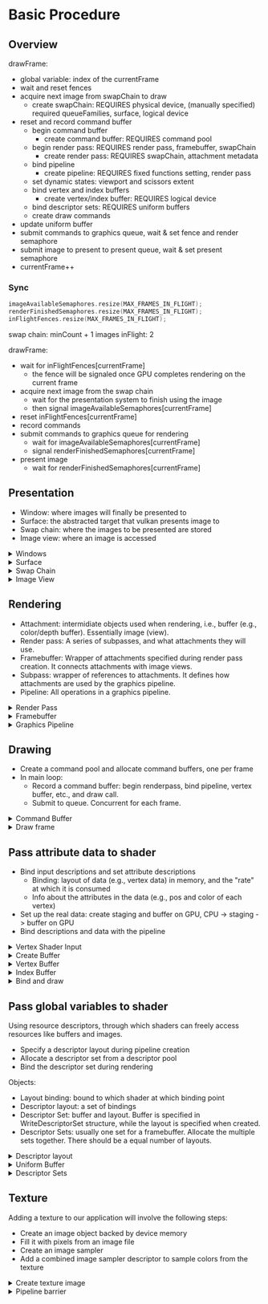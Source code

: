 # Basic Procedure

## Overview

drawFrame:

- global variable: index of the currentFrame
- wait and reset fences
- acquire next image from swapChain to draw
  - create swapChain: REQUIRES physical device, (manually specified) required queueFamilies, surface, logical device
- reset and record command buffer
  - begin command buffer
    - create command buffer: REQUIRES command pool
  - begin render pass: REQUIRES render pass, framebuffer, swapChain
    - create render pass: REQUIRES swapChain, attachment metadata
  - bind pipeline
    - create pipeline: REQUIRES fixed functions setting, render pass
  - set dynamic states: viewport and scissors extent
  - bind vertex and index buffers
    - create vertex/index buffer: REQUIRES logical device
  - bind descriptor sets: REQUIRES uniform buffers
  - create draw commands
- update uniform buffer
- submit commands to graphics queue, wait & set fence and render semaphore
- submit image to present to present queue, wait & set present semaphore
- currentFrame++

### Sync

```Cpp
imageAvailableSemaphores.resize(MAX_FRAMES_IN_FLIGHT);
renderFinishedSemaphores.resize(MAX_FRAMES_IN_FLIGHT);
inFlightFences.resize(MAX_FRAMES_IN_FLIGHT);
```

swap chain: minCount + 1 images
inFlight: 2

drawFrame:

- wait for inFlightFences[currentFrame]
  - the fence will be signaled once GPU completes rendering on the current frame
- acquire next image from the swap chain
  - wait for the presentation system to finish using the image
  - then signal imageAvailableSemaphores[currentFrame]
- reset inFlightFences[currentFrame]
- record commands
- submit commands to graphics queue for rendering
  - wait for imageAvailableSemaphores[currentFrame]
  - signal renderFinishedSemaphores[currentFrame]
- present image
  - wait for renderFinishedSemaphores[currentFrame]

## Presentation

- Window: where images will finally be presented to
- Surface: the abstracted target that vulkan presents image to
- Swap chain: where the images to be presented are stored
- Image view: where an image is accessed

<details>
  <summary>Windows</summary>

### Window

```Cpp
void Application::initWindow() {
    glfwInit();
    glfwWindowHint(GLFW_CLIENT_API, GLFW_NO_API);

    window = glfwCreateWindow(WIDTH, HEIGHT, "Vulkan", nullptr, nullptr);
    // Get the pointer to the window ovject, so that later we can 
    // connect it with the surface
    glfwSetWindowUserPointer(window, this);
    glfwSetFramebufferSizeCallback(window, framebufferResizeCallback);
    if (!window) {
        std::cout << "Creating glfw window error!\n";
    }
}
```
</details>

<details>
  <summary>Surface</summary>

### Surface

Requires: [window](#window)

```Cpp
void Application::createSurface() {
    if (glfwCreateWindowSurface(instance, window, nullptr, &surface) != VK_SUCCESS) {
        throw std::runtime_error("failed to create window surface!");
    }
}
```
</details>

<details>
  <summary>Swap Chain</summary>

### Swap Chain

#### Check Swap Chain Support

1. The physical device must support swap chain, which is a device extension.
2. The surface must be compatible with the swap chain. We need to check:

```Cpp
struct SwapChainSupportDetails {
    VkSurfaceCapabilitiesKHR capabilities;
    std::vector<VkSurfaceFormatKHR> formats;
    std::vector<VkPresentModeKHR> presentModes;
};

Application::SwapChainSupportDetails Application::querySwapChainSupport(VkPhysicalDevice device) {
    SwapChainSupportDetails details;
    vkGetPhysicalDeviceSurfaceCapabilitiesKHR(device, surface, &details.capabilities);

    uint32_t formatCount;
    vkGetPhysicalDeviceSurfaceFormatsKHR(device, surface, &formatCount, nullptr);
    if (formatCount != 0) {
        details.formats.resize(formatCount);
        vkGetPhysicalDeviceSurfaceFormatsKHR(device, surface, &formatCount, details.formats.data());
    }

    uint32_t presentModeCount;
    vkGetPhysicalDeviceSurfacePresentModesKHR(device, surface, &presentModeCount, nullptr);

    if (presentModeCount != 0) {
        details.presentModes.resize(presentModeCount);
        vkGetPhysicalDeviceSurfacePresentModesKHR(device, surface, &presentModeCount, details.presentModes.data());
    }

    return details;
}

bool swapChainAdequate = !swapChainSupport.formats.empty() && !swapChainSupport.presentModes.empty();

```

#### Create Swap Chain

```Cpp
void Application::createSwapChain() {
    SwapChainSupportDetails swapChainSupport = querySwapChainSupport(physicalDevice);

    VkSurfaceFormatKHR surfaceFormat = chooseSwapSurfaceFormat(swapChainSupport.formats);
    // prefer VK_PRESENT_MODE_MAILBOX_KHR; fallback to VK_PRESENT_MODE_FIFO_KHR.
    VkPresentModeKHR presentMode = chooseSwapPresentMode(swapChainSupport.presentModes);
    VkExtent2D extent = chooseSwapExtent(swapChainSupport.capabilities);
    // Select proper number of images in the swap chain.
    // One extra to avoid having to wait for the graphics hardware to 
    // finish processing an image before it can start rendering the next one.
    // Example: triple buffering rather than double
    uint32_t imageCount = swapChainSupport.capabilities.minImageCount + 1;
    // 0 means no maximum.
    if (swapChainSupport.capabilities.maxImageCount > 0 && imageCount > swapChainSupport.capabilities.maxImageCount) {
        imageCount = swapChainSupport.capabilities.maxImageCount;
    }

    VkSwapchainCreateInfoKHR createInfo{};
    createInfo.sType = VK_STRUCTURE_TYPE_SWAPCHAIN_CREATE_INFO_KHR;
    createInfo.surface = surface;
    createInfo.minImageCount = imageCount;
    createInfo.imageFormat = surfaceFormat.format;
    createInfo.imageColorSpace = surfaceFormat.colorSpace;
    createInfo.imageExtent = extent;
    createInfo.imageArrayLayers = 1;
    // VK_IMAGE_USAGE_COLOR_ATTACHMENT_BIT: used as color attachment
    // VK_IMAGE_USAGE_TRANSFER_DST_BIT: rendered image will be transferred to swap chain
    createInfo.imageUsage = VK_IMAGE_USAGE_COLOR_ATTACHMENT_BIT;

    QueueFamilyIndices indices = findQueueFamilies(physicalDevice);
    uint32_t queueFamilyIndices[] = { indices.graphicsFamily.value(), indices.presentFamily.value() };
    // Whether swap chain images are shared between different families matters.
    if (indices.graphicsFamily != indices.presentFamily) {
        createInfo.imageSharingMode = VK_SHARING_MODE_CONCURRENT;
        // specify which queue families will share the ownership
        createInfo.queueFamilyIndexCount = 2;
        createInfo.pQueueFamilyIndices = queueFamilyIndices;
    } else {
        createInfo.imageSharingMode = VK_SHARING_MODE_EXCLUSIVE;
        createInfo.queueFamilyIndexCount = 0; // Optional
        createInfo.pQueueFamilyIndices = nullptr; // Optional
    }
    // Transform: e.g., rotation or flip. current means don't want any.
    createInfo.preTransform = swapChainSupport.capabilities.currentTransform;
    // Ignore alpha channel, which is used for, e.g., blending of windows.
    createInfo.compositeAlpha = VK_COMPOSITE_ALPHA_OPAQUE_BIT_KHR;
    createInfo.presentMode = presentMode;
    // Don't care about pixels that are obscured, e.g., by another window over it.
    createInfo.clipped = VK_TRUE;
    // Will be useful if we want to recreate a new swap chain and discard the old one
    createInfo.oldSwapchain = VK_NULL_HANDLE;

    if (vkCreateSwapchainKHR(device, &createInfo, nullptr, &swapChain) != VK_SUCCESS) {
        throw std::runtime_error("failed to create swap chain!");
    }

    vkGetSwapchainImagesKHR(device, swapChain, &imageCount, nullptr);
    // We only specified the min count, so more may have been created
    swapChainImages.resize(imageCount);
    vkGetSwapchainImagesKHR(device, swapChain, &imageCount, swapChainImages.data());
    // Retrieve properties for future settings, e.g., for image views and attachments
    swapChainImageFormat = surfaceFormat.format;
    swapChainExtent = extent;
}
```
</details>

<details>
  <summary>Image View</summary>

### Image View

Every VkImage should be accessed through an VkImageView:

```Cpp
// Color attachment is the view of the swapchain image
attachments[0] = swapChain.buffers[i].view; 
// Depth/Stencil attachment is the same for all frame buffers,
// for we only need them temporarily, and just rewrite it  
// when rendering a new frame
attachments[1] = depthStencil.view;         
```

We may need multiple image views referencing one image in a stereographic 3D application, where an image has multiple layers. Here we only use one image view per image.

```Cpp
void Application::createImageViews() {
    swapChainImageViews.resize(swapChainImages.size());
    for (size_t i = 0; i < swapChainImages.size(); i++) {
        VkImageViewCreateInfo createInfo{};
        createInfo.sType = VK_STRUCTURE_TYPE_IMAGE_VIEW_CREATE_INFO;
        createInfo.image = swapChainImages[i];
        // 1/2/3D textures, or cube maps
        createInfo.viewType = VK_IMAGE_VIEW_TYPE_2D;
        createInfo.format = swapChainImageFormat;
        createInfo.components.r = VK_COMPONENT_SWIZZLE_IDENTITY;
        createInfo.components.g = VK_COMPONENT_SWIZZLE_IDENTITY;
        createInfo.components.b = VK_COMPONENT_SWIZZLE_IDENTITY;
        createInfo.components.a = VK_COMPONENT_SWIZZLE_IDENTITY;
        createInfo.subresourceRange.aspectMask = VK_IMAGE_ASPECT_COLOR_BIT;
        // Not using mipmap
        createInfo.subresourceRange.baseMipLevel = 0;
        createInfo.subresourceRange.levelCount = 1;
        // Not using multiple layers
        createInfo.subresourceRange.baseArrayLayer = 0;
        createInfo.subresourceRange.layerCount = 1;
        if (vkCreateImageView(device, &createInfo, nullptr, &swapChainImageViews[i]) != VK_SUCCESS) {
            throw std::runtime_error("failed to create image views!");
        }
    }
}
```
</details>

## Rendering

- Attachment: intermidiate objects used when rendering, i.e., buffer (e.g., color/depth buffer). Essentially image (view).
- Render pass: A series of subpasses, and what attachments they will use.
- Framebuffer: Wrapper of attachments specified during render pass creation. It connects attachments with image views.
- Subpass: wrapper of references to attachments. It defines how attachments are used by the graphics pipeline.
- Pipeline: All operations in a graphics pipeline.

<details>
  <summary>Render Pass</summary>

### Render Pass

```Cpp
void Application::createRenderPass() {
    // Information about using attachment(s)
    VkAttachmentDescription colorAttachment{};
    colorAttachment.format = swapChainImageFormat;
    // Related to multisampling
    // If not doing multisampling, set to count 1 bit
    colorAttachment.samples = VK_SAMPLE_COUNT_1_BIT;
    // Set the values in the attachment to const at the start of rendering
    colorAttachment.loadOp = VK_ATTACHMENT_LOAD_OP_CLEAR;
    // Store the contents upon completing the current render pass
    colorAttachment.storeOp = VK_ATTACHMENT_STORE_OP_STORE;
    // Not using the stencil buffer
    colorAttachment.stencilLoadOp = VK_ATTACHMENT_LOAD_OP_DONT_CARE;
    colorAttachment.stencilStoreOp = VK_ATTACHMENT_STORE_OP_DONT_CARE;
    // Don't care the previous layout, we will clear it anyway
    colorAttachment.initialLayout = VK_IMAGE_LAYOUT_UNDEFINED;
    // Layout of pixels that the attachment will transition to
    // We want it to be ready for presentation
    colorAttachment.finalLayout = VK_IMAGE_LAYOUT_PRESENT_SRC_KHR;

    VkAttachmentReference colorAttachmentRef{};
    colorAttachmentRef.attachment = 0;
    // used as a color buffer
    colorAttachmentRef.layout = VK_IMAGE_LAYOUT_COLOR_ATTACHMENT_OPTIMAL;

    VkSubpassDescription subpass{};
    // this is a graphics subpass (not, e.g., a compute subpass)
    subpass.pipelineBindPoint = VK_PIPELINE_BIND_POINT_GRAPHICS;
    subpass.colorAttachmentCount = 1;
    // IMPORTANT!!!
    // fragment shader output refers to this array
    // e.g., layout(location = 0) out vec4 outColor 
    // refers to index 0 of color attachments.
    subpass.pColorAttachments = &colorAttachmentRef;

    VkSubpassDependency dependency{};
    dependency.srcSubpass = VK_SUBPASS_EXTERNAL;
    dependency.dstSubpass = 0;
    dependency.srcStageMask = VK_PIPELINE_STAGE_COLOR_ATTACHMENT_OUTPUT_BIT;
    dependency.srcAccessMask = 0;
    dependency.dstStageMask = VK_PIPELINE_STAGE_COLOR_ATTACHMENT_OUTPUT_BIT;
    dependency.dstAccessMask = VK_ACCESS_COLOR_ATTACHMENT_WRITE_BIT;

    VkRenderPassCreateInfo renderPassInfo{};
    renderPassInfo.sType = VK_STRUCTURE_TYPE_RENDER_PASS_CREATE_INFO;
    renderPassInfo.attachmentCount = 1;
    renderPassInfo.pAttachments = &colorAttachment;
    renderPassInfo.subpassCount = 1;
    renderPassInfo.pSubpasses = &subpass;

    renderPassInfo.dependencyCount = 1;
    renderPassInfo.pDependencies = &dependency;

    if (vkCreateRenderPass(device, &renderPassInfo, nullptr, &renderPass) != VK_SUCCESS) {
        throw std::runtime_error("failed to create render pass!");
    }
}
```
</details>

<details>
  <summary>Framebuffer</summary>

### Framebuffer

Creation:

```Cpp
void Application::createFramebuffers() {
    swapChainFramebuffers.resize(swapChainImageViews.size());
    for (size_t i = 0; i < swapChainImageViews.size(); i++) {
        // referencing image views that represent the attachments
        VkImageView attachments[] = {
            swapChainImageViews[i]
        };

        VkFramebufferCreateInfo framebufferInfo{};
        framebufferInfo.sType = VK_STRUCTURE_TYPE_FRAMEBUFFER_CREATE_INFO;
        framebufferInfo.renderPass = renderPass;
        framebufferInfo.attachmentCount = 1;
        framebufferInfo.pAttachments = attachments;
        framebufferInfo.width = swapChainExtent.width;
        framebufferInfo.height = swapChainExtent.height;
        framebufferInfo.layers = 1;

        if (vkCreateFramebuffer(device, &framebufferInfo, nullptr, &swapChainFramebuffers[i]) != VK_SUCCESS) {
            throw std::runtime_error("failed to create framebuffer!");
        }
    }
}
```

Usage:

See [Command Buffer Creation](#command-buffer)

</details>

<details>
    <Summary>Graphics Pipeline</Summary>

### Graphics Pipeline

```Cpp
void Application::createGraphicsPipeline() {

    // Shaders
    auto vertShaderCode = readFile("shaders/vert.spv");
    auto fragShaderCode = readFile("shaders/frag.spv");
    VkShaderModule vertShaderModule = createShaderModule(vertShaderCode);
    VkShaderModule fragShaderModule = createShaderModule(fragShaderCode);
    // Assign shader modules to stages within the pipeline
    VkPipelineShaderStageCreateInfo vertShaderStageInfo{};
    vertShaderStageInfo.sType = VK_STRUCTURE_TYPE_PIPELINE_SHADER_STAGE_CREATE_INFO;
    vertShaderStageInfo.stage = VK_SHADER_STAGE_VERTEX_BIT;
    vertShaderStageInfo.module = vertShaderModule;
    vertShaderStageInfo.pName = "main";
    VkPipelineShaderStageCreateInfo fragShaderStageInfo{};
    fragShaderStageInfo.sType = VK_STRUCTURE_TYPE_PIPELINE_SHADER_STAGE_CREATE_INFO;
    fragShaderStageInfo.stage = VK_SHADER_STAGE_FRAGMENT_BIT;
    fragShaderStageInfo.module = fragShaderModule;
    fragShaderStageInfo.pName = "main";
    VkPipelineShaderStageCreateInfo shaderStages[] = { vertShaderStageInfo, fragShaderStageInfo };

    // Format of vertex data
    // Currently no data, because we hard code the data in the shader
    VkPipelineVertexInputStateCreateInfo vertexInputInfo{};
    vertexInputInfo.sType = VK_STRUCTURE_TYPE_PIPELINE_VERTEX_INPUT_STATE_CREATE_INFO;
    vertexInputInfo.vertexBindingDescriptionCount = 0;
    vertexInputInfo.vertexAttributeDescriptionCount = 0;

    // Input Assembly
    VkPipelineInputAssemblyStateCreateInfo inputAssembly{};
    inputAssembly.sType = VK_STRUCTURE_TYPE_PIPELINE_INPUT_ASSEMBLY_STATE_CREATE_INFO;
    // The geometries to draw are triangles
    inputAssembly.topology = VK_PRIMITIVE_TOPOLOGY_TRIANGLE_LIST;
    // Disable primitive restart
    inputAssembly.primitiveRestartEnable = VK_FALSE;

    // We use dynamic state for viewport, so no actual pViewports here
    VkPipelineViewportStateCreateInfo viewportState{};
    viewportState.sType = VK_STRUCTURE_TYPE_PIPELINE_VIEWPORT_STATE_CREATE_INFO;
    viewportState.viewportCount = 1;
    viewportState.scissorCount = 1;

    // Rasterizer: Convert geometry to fragments
    VkPipelineRasterizationStateCreateInfo rasterizer{};
    rasterizer.sType = VK_STRUCTURE_TYPE_PIPELINE_RASTERIZATION_STATE_CREATE_INFO;
    // Clamp fragments beyond near/far planes to them
    rasterizer.depthClampEnable = VK_FALSE;
    // Discard geometries so that they never pass rasterizer
    rasterizer.rasterizerDiscardEnable = VK_FALSE;
    // Fill the area of polygon. 
    // Other options include fill edges or vertices only.
    rasterizer.polygonMode = VK_POLYGON_MODE_FILL;
    // Linewidth set to 1 pixel
    rasterizer.lineWidth = 1.0f;
    // Cull backfaces
    rasterizer.cullMode = VK_CULL_MODE_BACK_BIT;
    // Define front faces: those with clockwise vertex order
    rasterizer.frontFace = VK_FRONT_FACE_CLOCKWISE;
    rasterizer.depthBiasEnable = VK_FALSE;

    // Multisampling
    VkPipelineMultisampleStateCreateInfo multisampling{};
    multisampling.sType = VK_STRUCTURE_TYPE_PIPELINE_MULTISAMPLE_STATE_CREATE_INFO;
    multisampling.sampleShadingEnable = VK_FALSE;
    multisampling.rasterizationSamples = VK_SAMPLE_COUNT_1_BIT;

    // How the new color in the framebuffer is blended with the old 
    VkPipelineColorBlendAttachmentState colorBlendAttachment{};
    colorBlendAttachment.colorWriteMask = VK_COLOR_COMPONENT_R_BIT | VK_COLOR_COMPONENT_G_BIT | VK_COLOR_COMPONENT_B_BIT | VK_COLOR_COMPONENT_A_BIT;
    colorBlendAttachment.blendEnable = VK_FALSE;

    VkPipelineColorBlendStateCreateInfo colorBlending{};
    colorBlending.sType = VK_STRUCTURE_TYPE_PIPELINE_COLOR_BLEND_STATE_CREATE_INFO;
    colorBlending.logicOpEnable = VK_FALSE;
    colorBlending.logicOp = VK_LOGIC_OP_COPY;
    colorBlending.attachmentCount = 1;
    colorBlending.pAttachments = &colorBlendAttachment;
    colorBlending.blendConstants[0] = 0.0f;
    colorBlending.blendConstants[1] = 0.0f;
    colorBlending.blendConstants[2] = 0.0f;
    colorBlending.blendConstants[3] = 0.0f;


    std::vector<VkDynamicState> dynamicStates = {
        VK_DYNAMIC_STATE_VIEWPORT,
        VK_DYNAMIC_STATE_SCISSOR
    };
    VkPipelineDynamicStateCreateInfo dynamicState{};
    dynamicState.sType = VK_STRUCTURE_TYPE_PIPELINE_DYNAMIC_STATE_CREATE_INFO;
    dynamicState.dynamicStateCount = static_cast<uint32_t>(dynamicStates.size());
    dynamicState.pDynamicStates = dynamicStates.data();

    // Specify uniform values and push constants
    VkPipelineLayoutCreateInfo pipelineLayoutInfo{};
    pipelineLayoutInfo.sType = VK_STRUCTURE_TYPE_PIPELINE_LAYOUT_CREATE_INFO;
    pipelineLayoutInfo.setLayoutCount = 0;
    pipelineLayoutInfo.pushConstantRangeCount = 0;

    if (vkCreatePipelineLayout(device, &pipelineLayoutInfo, nullptr, &pipelineLayout) != VK_SUCCESS) {
        throw std::runtime_error("failed to create pipeline layout!");
    }

    VkGraphicsPipelineCreateInfo pipelineInfo{};
    pipelineInfo.sType = VK_STRUCTURE_TYPE_GRAPHICS_PIPELINE_CREATE_INFO;
    pipelineInfo.stageCount = 2;
    pipelineInfo.pStages = shaderStages;

    pipelineInfo.pVertexInputState = &vertexInputInfo;
    pipelineInfo.pInputAssemblyState = &inputAssembly;
    pipelineInfo.pViewportState = &viewportState;
    pipelineInfo.pRasterizationState = &rasterizer;
    pipelineInfo.pMultisampleState = &multisampling;
    pipelineInfo.pDepthStencilState = nullptr; // Optional
    pipelineInfo.pColorBlendState = &colorBlending;
    pipelineInfo.pDynamicState = &dynamicState;

    pipelineInfo.layout = pipelineLayout;

    pipelineInfo.renderPass = renderPass;
    // Index of subpass to use
    pipelineInfo.subpass = 0;

    pipelineInfo.basePipelineHandle = VK_NULL_HANDLE; // Optional
    pipelineInfo.basePipelineIndex = -1; // Optional

    if (vkCreateGraphicsPipelines(device, VK_NULL_HANDLE, 1, &pipelineInfo, nullptr, &graphicsPipeline) != VK_SUCCESS) {
        throw std::runtime_error("failed to create graphics pipeline!");
    }

    vkDestroyShaderModule(device, fragShaderModule, nullptr);
    vkDestroyShaderModule(device, vertShaderModule, nullptr);
}
```

</details>

## Drawing

- Create a command pool and allocate command buffers, one per frame
- In main loop:
  - Record a command buffer: begin renderpass, bind pipeline, vertex buffer, etc., and draw call.
  - Submit to queue. Concurrent for each frame.


<details>
    <Summary>Command Buffer</Summary>

### Command Buffer

Command Pool: memory where command buffers are allocated from

```Cpp
void Application::createCommandPool() {
    QueueFamilyIndices queueFamilyIndices = findQueueFamilies(physicalDevice);

    VkCommandPoolCreateInfo poolInfo{};
    poolInfo.sType = VK_STRUCTURE_TYPE_COMMAND_POOL_CREATE_INFO;
    // Allow command buffers to be rerecorded individually, 
    // without this flag they all have to be reset together.
    // Reset happens implicitly when calling vkBeginCommandBuffer.
    poolInfo.flags = VK_COMMAND_POOL_CREATE_RESET_COMMAND_BUFFER_BIT;
    // Submit commands to graphics queue
    poolInfo.queueFamilyIndex = queueFamilyIndices.graphicsFamily.value();

    if (vkCreateCommandPool(device, &poolInfo, nullptr, &commandPool) != VK_SUCCESS) {
        throw std::runtime_error("failed to create command pool!");
    }
}
```

Command buffer: Commands like drawing and memory transfer operations are submitted together in command buffer objects.

```Cpp
void Application::createCommandBuffer() {
    commandBuffers.resize(MAX_FRAMES_IN_FLIGHT);

    VkCommandBufferAllocateInfo allocInfo{};
    allocInfo.sType = VK_STRUCTURE_TYPE_COMMAND_BUFFER_ALLOCATE_INFO;
    allocInfo.commandPool = commandPool;
    // Primary: Can be submitted for execution, but cannot be called from other command buffers
    // Secondary: cannot be submitted, but can be called from primary command buffers
    allocInfo.level = VK_COMMAND_BUFFER_LEVEL_PRIMARY;
    allocInfo.commandBufferCount = (uint32_t)commandBuffers.size();

    if (vkAllocateCommandBuffers(device, &allocInfo, commandBuffers.data()) != VK_SUCCESS) {
        throw std::runtime_error("failed to allocate command buffers!");
    }
}
```

Start recording a command buffer:

```Cpp
// Submit the command to draw a triangle on the framebuffer to the command buffer
void Application::recordCommandBuffer(VkCommandBuffer commandBuffer, uint32_t imageIndex) {
    VkCommandBufferBeginInfo beginInfo{};
    beginInfo.sType = VK_STRUCTURE_TYPE_COMMAND_BUFFER_BEGIN_INFO;
    beginInfo.flags = 0; // Optional
    // for secondary command buffers
    beginInfo.pInheritanceInfo = nullptr; // Optional

    if (vkBeginCommandBuffer(commandBuffer, &beginInfo) != VK_SUCCESS) {
        throw std::runtime_error("failed to begin recording command buffer!");
    }

    // Begin render pass
    VkRenderPassBeginInfo renderPassInfo{};
    renderPassInfo.sType = VK_STRUCTURE_TYPE_RENDER_PASS_BEGIN_INFO;
    // This is where the renderpass bound to the real image view through frame buffer
    renderPassInfo.renderPass = renderPass;
    renderPassInfo.framebuffer = swapChainFramebuffers[imageIndex];

    renderPassInfo.renderArea.offset = { 0, 0 };
    renderPassInfo.renderArea.extent = swapChainExtent;

    VkClearValue clearColor = { {{0.0f, 0.0f, 0.0f, 1.0f}} };
    renderPassInfo.clearValueCount = 1;
    renderPassInfo.pClearValues = &clearColor;

    vkCmdBeginRenderPass(commandBuffer, &renderPassInfo, VK_SUBPASS_CONTENTS_INLINE);

    vkCmdBindPipeline(commandBuffer, VK_PIPELINE_BIND_POINT_GRAPHICS, graphicsPipeline);

    // Set dynamic states in the pipeline
    VkViewport viewport{};
    viewport.x = 0.0f;
    viewport.y = 0.0f;
    viewport.width = static_cast<float>(swapChainExtent.width);
    viewport.height = static_cast<float>(swapChainExtent.height);
    viewport.minDepth = 0.0f;
    viewport.maxDepth = 1.0f;
    vkCmdSetViewport(commandBuffer, 0, 1, &viewport);

    VkRect2D scissor{};
    scissor.offset = { 0, 0 };
    scissor.extent = swapChainExtent;
    vkCmdSetScissor(commandBuffer, 0, 1, &scissor);

    // Draw command for a triangle
    // 3 vertices, 1 for not using instanced rendering, 
    // 0 as the offset into vertex buffer
    vkCmdDraw(commandBuffer, 3, 1, 0, 0);

    vkCmdEndRenderPass(commandBuffer);

    if (vkEndCommandBuffer(commandBuffer) != VK_SUCCESS) {
        throw std::runtime_error("failed to record command buffer!");
    }
}
```
</details>

<details>
    <Summary>Draw frame</Summary>

### Draw Frame

1. Wait for the previous frame to finish
2. Acquire an image from the swap chain
3. Record a command buffer which draws the scene onto that image
4. Submit the recorded command buffer
5. Present the swap chain image

#### Synchronization

Semaphore: A semaphore will be signaled when one operation finishes executing, and reset back when another operations starts. It is used for ordering the execution on the GPU.
Fence: for CPU.

```Cpp
// Semaphore
VkCommandBuffer A, B = ... // record command buffers
VkSemaphore S = ... // create a semaphore

// enqueue A, signal S when done - starts executing immediately
vkQueueSubmit(work: A, signal: S, wait: None)

// enqueue B, wait on S to start
vkQueueSubmit(work: B, signal: None, wait: S)

// Fence
VkCommandBuffer A = ... // record command buffer with the transfer
VkFence F = ... // create the fence

// enqueue A, start work immediately, signal F when done
vkQueueSubmit(work: A, fence: F)

vkWaitForFence(F) // blocks execution until A has finished executing

save_screenshot_to_disk() // can't run until the transfer has finished
```

<details><Summary>Create sync objects</Summary>

```Cpp
void Application::createSyncObjects() {
    imageAvailableSemaphores.resize(MAX_FRAMES_IN_FLIGHT);
    renderFinishedSemaphores.resize(MAX_FRAMES_IN_FLIGHT);
    inFlightFences.resize(MAX_FRAMES_IN_FLIGHT);

    VkSemaphoreCreateInfo semaphoreInfo{};
    semaphoreInfo.sType = VK_STRUCTURE_TYPE_SEMAPHORE_CREATE_INFO;

    VkFenceCreateInfo fenceInfo{};
    fenceInfo.sType = VK_STRUCTURE_TYPE_FENCE_CREATE_INFO;
    fenceInfo.flags = VK_FENCE_CREATE_SIGNALED_BIT;

    for (size_t i = 0; i < MAX_FRAMES_IN_FLIGHT; i++) {
        if (vkCreateSemaphore(device, &semaphoreInfo, nullptr, &imageAvailableSemaphores[i]) != VK_SUCCESS ||
            vkCreateSemaphore(device, &semaphoreInfo, nullptr, &renderFinishedSemaphores[i]) != VK_SUCCESS ||
            vkCreateFence(device, &fenceInfo, nullptr, &inFlightFences[i]) != VK_SUCCESS) {

            throw std::runtime_error("failed to create synchronization objects for a frame!");
        }
    }
}
```
</details>

### Draw Frame Process

```Cpp
void Application::drawFrame() {
    // Wait for the previous frame
    // VK_TRUE: wait for all fences (to become signaled) in the array
    // UINT64_MAX: disable timeout
    vkWaitForFences(device, 1, &inFlightFences[currentFrame], VK_TRUE, UINT64_MAX);

    uint32_t imageIndex;
    // The image is not available until the presentation system finishes using it
    VkResult result = vkAcquireNextImageKHR(device, swapChain, UINT64_MAX, imageAvailableSemaphores[currentFrame], VK_NULL_HANDLE, &imageIndex);

    if (result == VK_ERROR_OUT_OF_DATE_KHR) {
        recreateSwapChain();
        return;
    } else if (result != VK_SUCCESS && result != VK_SUBOPTIMAL_KHR) {
        throw std::runtime_error("failed to acquire swap chain image!");
    }

    // Set fence to unsignaled
    // Must delay this to be after recreateSwapChain to avoid deadlock
    vkResetFences(device, 1, &inFlightFences[currentFrame]);

    // Reset current frame's command buffer and record commands to render the current frame
    vkResetCommandBuffer(commandBuffers[currentFrame], 0);
    recordCommandBuffer(commandBuffers[currentFrame], imageIndex);

    VkSubmitInfo submitInfo{};
    submitInfo.sType = VK_STRUCTURE_TYPE_SUBMIT_INFO;
    // Which semaphores to wait
    // This semaphore will not be available until the frame has finished presentation
    VkSemaphore waitSemaphores[] = { imageAvailableSemaphores[currentFrame] };
    // On which stage to wait
    // Here we want to wait with writing colors to the image until it's available
    // We should not write anything to the frame if it is being presented
    VkPipelineStageFlags waitStages[] = { VK_PIPELINE_STAGE_COLOR_ATTACHMENT_OUTPUT_BIT };
    submitInfo.waitSemaphoreCount = 1;
    submitInfo.pWaitSemaphores = waitSemaphores;
    submitInfo.pWaitDstStageMask = waitStages;

    submitInfo.commandBufferCount = 1;
    submitInfo.pCommandBuffers = &commandBuffers[currentFrame];

    // Which semaphores to signal once the command buffer(s) has finished execution
    VkSemaphore signalSemaphores[] = { renderFinishedSemaphores[currentFrame] };
    submitInfo.signalSemaphoreCount = 1;
    submitInfo.pSignalSemaphores = signalSemaphores;

    // Next render commands on this frame buffer has to wait until the current finishes
    // Note that both signalSemaphores and inFlightFences will be signaled once this finishes execution
    if (vkQueueSubmit(graphicsQueue, 1, &submitInfo, inFlightFences[currentFrame]) != VK_SUCCESS) {
        throw std::runtime_error("failed to submit draw command buffer!");
    }

    VkPresentInfoKHR presentInfo{};
    presentInfo.sType = VK_STRUCTURE_TYPE_PRESENT_INFO_KHR;

    // Don't present before rendering is completed
    presentInfo.waitSemaphoreCount = 1;
    presentInfo.pWaitSemaphores = signalSemaphores;

    VkSwapchainKHR swapChains[] = { swapChain };
    presentInfo.swapchainCount = 1;
    presentInfo.pSwapchains = swapChains;
    presentInfo.pImageIndices = &imageIndex;

    presentInfo.pResults = nullptr; // Optional

    result = vkQueuePresentKHR(presentQueue, &presentInfo);
    if (result == VK_ERROR_OUT_OF_DATE_KHR || result == VK_SUBOPTIMAL_KHR || framebufferResized) {
        framebufferResized = false;
        recreateSwapChain();
    } else if (result != VK_SUCCESS) {
        throw std::runtime_error("failed to present swap chain image!");
    }
    currentFrame = (currentFrame + 1) % MAX_FRAMES_IN_FLIGHT;
}
```

</details>

## Pass attribute data to shader

- Bind input descriptions and set attribute descriptions
  - Binding: layout of data (e.g., vertex data) in memory, and the "rate" at which it is consumed
  - Info about the attributes in the data (e.g., pos and color of each vertex)
- Set up the real data: create staging and buffer on GPU, CPU -> staging -> buffer on GPU
- Bind descriptions and data with the pipeline

<details>
    <Summary>Vertex Shader Input</Summary>

```Cpp
#version 450

layout(binding = 0) uniform UniformBufferObject {
    mat4 model;
    mat4 view;
    mat4 proj;
} ubo;

layout(location = 0) in vec2 inPosition;
layout(location = 1) in vec3 inColor;

layout(location = 0) out vec3 fragColor;

void main() {
    gl_Position = ubo.proj * ubo.view * ubo.model * vec4(inPosition, 0.0, 1.0);
    fragColor = inColor;
}
```
</details>

<details>
    <Summary>Create Buffer</Summary>

### Create a buffer to store data

1. Create Buffer
2. Allocate memory (from the GPU memory) for the buffer
3. Bind the buffer with the memory

```Cpp
void Application::createBuffer(VkDeviceSize size, VkBufferUsageFlags usage, 
    VkMemoryPropertyFlags properties, VkBuffer& buffer, VkDeviceMemory& bufferMemory) {
    VkBufferCreateInfo bufferInfo{};
    bufferInfo.sType = VK_STRUCTURE_TYPE_BUFFER_CREATE_INFO;
    bufferInfo.size = size;
    bufferInfo.usage = usage;
    bufferInfo.sharingMode = VK_SHARING_MODE_EXCLUSIVE;

    if (vkCreateBuffer(device, &bufferInfo, nullptr, &buffer) != VK_SUCCESS) {
        throw std::runtime_error("failed to create buffer!");
    }

    VkMemoryRequirements memRequirements;
    vkGetBufferMemoryRequirements(device, buffer, &memRequirements);

    VkMemoryAllocateInfo allocInfo{};
    allocInfo.sType = VK_STRUCTURE_TYPE_MEMORY_ALLOCATE_INFO;
    allocInfo.allocationSize = memRequirements.size;
    allocInfo.memoryTypeIndex = findMemoryType(memRequirements.memoryTypeBits, properties);

    if (vkAllocateMemory(device, &allocInfo, nullptr, &bufferMemory) != VK_SUCCESS) {
        throw std::runtime_error("failed to allocate buffer memory!");
    }

    vkBindBufferMemory(device, buffer, bufferMemory, 0);
}
```

</details>

<details>
    <Summary>Vertex Buffer</Summary>

### Vertex Buffer

Describe vertex data format:

```Cpp
struct Vertex {
    glm::vec2 pos;
    glm::vec3 color;

    static VkVertexInputBindingDescription getBindingDescription() {
        VkVertexInputBindingDescription bindingDescription{};
        // binding number: the index of the binding in the array of bindings
        bindingDescription.binding = 0;
        bindingDescription.stride = sizeof(Vertex);
        bindingDescription.inputRate = VK_VERTEX_INPUT_RATE_VERTEX;

        return bindingDescription;
    }

    // How to extract a vertex attribute from a chunk of vertex data 
    // originating from a binding description
    static std::array<VkVertexInputAttributeDescription, 2> getAttributeDescriptions() {
        std::array<VkVertexInputAttributeDescription, 2> attributeDescriptions{};
        // shader input location number for this attribute
        attributeDescriptions[0].location = 0;
        attributeDescriptions[0].format = VK_FORMAT_R32G32_SFLOAT;
        // the binding number which this attribute takes its data from
        attributeDescriptions[0].binding = 0;
        // byte offset of this attribute relative to the start of an element in the vertex input binding
        attributeDescriptions[0].offset = offsetof(Vertex, pos);

        attributeDescriptions[1].binding = 0;
        attributeDescriptions[1].location = 1;
        attributeDescriptions[1].format = VK_FORMAT_R32G32B32_SFLOAT;
        attributeDescriptions[1].offset = offsetof(Vertex, color);

        return attributeDescriptions;
    }
};
```

when creating graphics pipeline:

```Cpp
auto bindingDescription = Vertex::getBindingDescription();
auto attributeDescriptions = Vertex::getAttributeDescriptions();

vertexInputInfo.vertexBindingDescriptionCount = 1;
vertexInputInfo.vertexAttributeDescriptionCount = static_cast<uint32_t>(attributeDescriptions.size());
vertexInputInfo.pVertexBindingDescriptions = &bindingDescription;
vertexInputInfo.pVertexAttributeDescriptions = attributeDescriptions.data();
```

Create the vertex buffer:

```Cpp
void Application::createVertexBuffer() {
    VkDeviceSize bufferSize = sizeof(vertices[0]) * vertices.size();

    VkBuffer stagingBuffer;
    VkDeviceMemory stagingBufferMemory;
    // Buffer used as source of transfer
    createBuffer(bufferSize, VK_BUFFER_USAGE_TRANSFER_SRC_BIT, 
        VK_MEMORY_PROPERTY_HOST_VISIBLE_BIT | VK_MEMORY_PROPERTY_HOST_COHERENT_BIT, 
        stagingBuffer, stagingBufferMemory);

    void* data;
    vkMapMemory(device, stagingBufferMemory, 0, bufferSize, 0, &data);
    memcpy(data, vertices.data(), (size_t)bufferSize);
    vkUnmapMemory(device, stagingBufferMemory);
    // created on device local, cannot directly map memory to it
    // can be used as the destination of transfer
    createBuffer(bufferSize, 
        VK_BUFFER_USAGE_TRANSFER_DST_BIT | VK_BUFFER_USAGE_VERTEX_BUFFER_BIT, 
        VK_MEMORY_PROPERTY_DEVICE_LOCAL_BIT, vertexBuffer, vertexBufferMemory);
    copyBuffer(stagingBuffer, vertexBuffer, bufferSize);

    vkDestroyBuffer(device, stagingBuffer, nullptr);
    vkFreeMemory(device, stagingBufferMemory, nullptr);
}
```

Copy buffer (submitted to a temporary command buffer):

```Cpp
void Application::copyBuffer(VkBuffer srcBuffer, VkBuffer dstBuffer, VkDeviceSize size) {
    VkCommandBufferAllocateInfo allocInfo{};
    allocInfo.sType = VK_STRUCTURE_TYPE_COMMAND_BUFFER_ALLOCATE_INFO;
    allocInfo.level = VK_COMMAND_BUFFER_LEVEL_PRIMARY;
    allocInfo.commandPool = commandPool;
    allocInfo.commandBufferCount = 1;

    VkCommandBuffer commandBuffer;
    vkAllocateCommandBuffers(device, &allocInfo, &commandBuffer);

    VkCommandBufferBeginInfo beginInfo{};
    beginInfo.sType = VK_STRUCTURE_TYPE_COMMAND_BUFFER_BEGIN_INFO;
    beginInfo.flags = VK_COMMAND_BUFFER_USAGE_ONE_TIME_SUBMIT_BIT;

    vkBeginCommandBuffer(commandBuffer, &beginInfo);

    VkBufferCopy copyRegion{};
    copyRegion.srcOffset = 0; // Optional
    copyRegion.dstOffset = 0; // Optional
    copyRegion.size = size;
    vkCmdCopyBuffer(commandBuffer, srcBuffer, dstBuffer, 1, &copyRegion);
    vkEndCommandBuffer(commandBuffer);

    VkSubmitInfo submitInfo{};
    submitInfo.sType = VK_STRUCTURE_TYPE_SUBMIT_INFO;
    submitInfo.commandBufferCount = 1;
    submitInfo.pCommandBuffers = &commandBuffer;

    vkQueueSubmit(graphicsQueue, 1, &submitInfo, VK_NULL_HANDLE);
    vkQueueWaitIdle(graphicsQueue);

    vkFreeCommandBuffers(device, commandPool, 1, &commandBuffer);
}
```

</details>

<details>
    <Summary>Index Buffer</Summary>

### Index Buffer

```Cpp
void Application::createIndexBuffer() {
    VkDeviceSize bufferSize = sizeof(indices[0]) * indices.size();

    VkBuffer stagingBuffer;
    VkDeviceMemory stagingBufferMemory;
    createBuffer(bufferSize, VK_BUFFER_USAGE_TRANSFER_SRC_BIT, VK_MEMORY_PROPERTY_HOST_VISIBLE_BIT | VK_MEMORY_PROPERTY_HOST_COHERENT_BIT, stagingBuffer, stagingBufferMemory);

    void* data;
    vkMapMemory(device, stagingBufferMemory, 0, bufferSize, 0, &data);
    memcpy(data, indices.data(), (size_t)bufferSize);
    vkUnmapMemory(device, stagingBufferMemory);

    createBuffer(bufferSize, VK_BUFFER_USAGE_TRANSFER_DST_BIT | VK_BUFFER_USAGE_INDEX_BUFFER_BIT, VK_MEMORY_PROPERTY_DEVICE_LOCAL_BIT, indexBuffer, indexBufferMemory);

    copyBuffer(stagingBuffer, indexBuffer, bufferSize);

    vkDestroyBuffer(device, stagingBuffer, nullptr);
    vkFreeMemory(device, stagingBufferMemory, nullptr);
}
```
</details>

<details>
    <Summary>Bind and draw</Summary>

### Bind buffers and draw

In recordCommandBuffer:

```Cpp
vkCmdBindVertexBuffers(commandBuffer, 0, 1, vertexBuffers, offsets);
vkCmdBindIndexBuffer(commandBuffer, indexBuffer, 0, VK_INDEX_TYPE_UINT16);
vkCmdDrawIndexed(commandBuffer, static_cast<uint32_t>(indices.size()), 1, 0, 0, 0);
```

</details>

## Pass global variables to shader

Using resource descriptors, through which shaders can freely access resources like buffers and images.

- Specify a descriptor layout during pipeline creation
- Allocate a descriptor set from a descriptor pool
- Bind the descriptor set during rendering

Objects: 

- Layout binding: bound to which shader at which binding point
- Descriptor layout: a set of bindings
- Descriptor Set: buffer and layout. Buffer is specified in WriteDescriptorSet structure, while the layout is specified when created.
- Descriptor Sets: usually one set for a framebuffer. Allocate the multiple sets together. There should be a equal number of layouts.

<details>
    <Summary>Descriptor layout</Summary>

### Descriptor Layout

It specifies what types of resources to be accessed by the pipeline so that the shader knows how to use the data, e.g., uniform buffers.

- binding number of the resource, which will be referred to in the shader
- which shader stage will access this resource

```Cpp
void Application::createDescriptorSetLayout() {
    VkDescriptorSetLayoutBinding uboLayoutBinding{};
    // the binding number of this entry
    // and it corresponds to a resource of the same binding number in the shader stages
    // i.e., layout(binding = 0)...
    uboLayoutBinding.binding = 0;
    uboLayoutBinding.descriptorType = VK_DESCRIPTOR_TYPE_UNIFORM_BUFFER;
    uboLayoutBinding.descriptorCount = 1;
    // In which shader stage will this layout be referenced
    uboLayoutBinding.stageFlags = VK_SHADER_STAGE_VERTEX_BIT;

    VkDescriptorSetLayoutCreateInfo layoutInfo{};
    layoutInfo.sType = VK_STRUCTURE_TYPE_DESCRIPTOR_SET_LAYOUT_CREATE_INFO;
    layoutInfo.bindingCount = 1;
    layoutInfo.pBindings = &uboLayoutBinding;

    if (vkCreateDescriptorSetLayout(device, &layoutInfo, nullptr, &descriptorSetLayout) != VK_SUCCESS) {
        throw std::runtime_error("failed to create descriptor set layout!");
    }
}
```
</details>


<details>
    <Summary>Uniform Buffer</Summary>

### Uniform Buffer

Put data on GPU memory and constantly update it

- Create buffer and bind it with corresponding memory on GPU
- Map the memory to an address for us to access

Creation:

```Cpp
void Application::createUniformBuffers() {
    VkDeviceSize bufferSize = sizeof(UniformBufferObject);

    uniformBuffers.resize(MAX_FRAMES_IN_FLIGHT);
    uniformBuffersMemory.resize(MAX_FRAMES_IN_FLIGHT);
    // "Persistent mapping"
    // Stores pointers to the mapped memory on GPU such that 
    // Don't need to map the buffer every time we update it
    uniformBuffersMapped.resize(MAX_FRAMES_IN_FLIGHT);

    for (size_t i = 0; i < MAX_FRAMES_IN_FLIGHT; i++) {
        createBuffer(bufferSize, VK_BUFFER_USAGE_UNIFORM_BUFFER_BIT, VK_MEMORY_PROPERTY_HOST_VISIBLE_BIT | VK_MEMORY_PROPERTY_HOST_COHERENT_BIT, uniformBuffers[i], uniformBuffersMemory[i]);

        vkMapMemory(device, uniformBuffersMemory[i], 0, bufferSize, 0, &uniformBuffersMapped[i]);
    }
}
```

Update:

```Cpp
void Application::updateUniformBuffer(uint32_t currentImage) {
    static auto startTime = std::chrono::high_resolution_clock::now();

    auto currentTime = std::chrono::high_resolution_clock::now();
    float time = std::chrono::duration<float, std::chrono::seconds::period>(currentTime - startTime).count();

    UniformBufferObject ubo{};
    ubo.model = glm::rotate(glm::mat4(1.0f), time * glm::radians(90.0f), glm::vec3(0.0f, 0.0f, 1.0f));
    ubo.view = glm::lookAt(glm::vec3(2.0f, 2.0f, 2.0f), glm::vec3(0.0f, 0.0f, 0.0f), glm::vec3(0.0f, 0.0f, 1.0f));
    ubo.proj = glm::perspective(glm::radians(45.0f), swapChainExtent.width / (float)swapChainExtent.height, 0.1f, 10.0f);
    // glm is originally for OpenGL, whose y coord of the clip space is inverted
    ubo.proj[1][1] *= -1;
    memcpy(uniformBuffersMapped[currentImage], &ubo, sizeof(ubo));
}
```
</details>

<details>
    <Summary>Descriptor Sets</Summary>

### Descriptor Sets

For each frame, create a descriptor set that holds the resource info.

- Create a descriptor pool and allocate sets from it
- Bind descriptor layout to descriptor set
- For each buffer, create buffer info, e.g., which buffer to refer to, and write it to corresponding descriptor sets.
- Bind descriptor sets when recording command buffers.

Descriptor pool:

```Cpp
void Application::createDescriptorPool() {
    VkDescriptorPoolSize poolSize{};
    poolSize.type = VK_DESCRIPTOR_TYPE_UNIFORM_BUFFER;
    // the number of descriptors of the type to allocate
    poolSize.descriptorCount = static_cast<uint32_t>(MAX_FRAMES_IN_FLIGHT);

    VkDescriptorPoolCreateInfo poolInfo{};
    poolInfo.sType = VK_STRUCTURE_TYPE_DESCRIPTOR_POOL_CREATE_INFO;
    poolInfo.poolSizeCount = 1;
    poolInfo.pPoolSizes = &poolSize;

    poolInfo.maxSets = static_cast<uint32_t>(MAX_FRAMES_IN_FLIGHT);

    if (vkCreateDescriptorPool(device, &poolInfo, nullptr, &descriptorPool) != VK_SUCCESS) {
        throw std::runtime_error("failed to create descriptor pool!");
    }
}
```

Create descriptor sets, and link uniform buffers to them:

```Cpp
void Application::createDescriptorSets() {
    std::vector<VkDescriptorSetLayout> layouts(MAX_FRAMES_IN_FLIGHT, descriptorSetLayout);
    VkDescriptorSetAllocateInfo allocInfo{};
    allocInfo.sType = VK_STRUCTURE_TYPE_DESCRIPTOR_SET_ALLOCATE_INFO;
    allocInfo.descriptorPool = descriptorPool;
    allocInfo.descriptorSetCount = static_cast<uint32_t>(MAX_FRAMES_IN_FLIGHT);
    allocInfo.pSetLayouts = layouts.data();

    descriptorSets.resize(MAX_FRAMES_IN_FLIGHT);
    if (vkAllocateDescriptorSets(device, &allocInfo, descriptorSets.data()) != VK_SUCCESS) {
        throw std::runtime_error("failed to allocate descriptor sets!");
    }

    for (size_t i = 0; i < MAX_FRAMES_IN_FLIGHT; i++) {
        VkDescriptorBufferInfo bufferInfo{};
        // buffer resource
        bufferInfo.buffer = uniformBuffers[i];
        bufferInfo.offset = 0;
        // the size in bytes that is used for this descriptor update
        bufferInfo.range = sizeof(UniformBufferObject);

        VkWriteDescriptorSet descriptorWrite{};
        descriptorWrite.sType = VK_STRUCTURE_TYPE_WRITE_DESCRIPTOR_SET;
        descriptorWrite.dstSet = descriptorSets[i];
        descriptorWrite.dstBinding = 0;
        descriptorWrite.dstArrayElement = 0;
        descriptorWrite.descriptorType = VK_DESCRIPTOR_TYPE_UNIFORM_BUFFER;
        descriptorWrite.descriptorCount = 1;
        descriptorWrite.pBufferInfo = &bufferInfo;
        descriptorWrite.pImageInfo = nullptr; // Optional
        descriptorWrite.pTexelBufferView = nullptr; // Optional

        vkUpdateDescriptorSets(device, 1, &descriptorWrite, 0, nullptr);
    }
}
```

Finally, use descriptor sets when recording command buffer:

```Cpp
vkCmdBindDescriptorSets(commandBuffer, VK_PIPELINE_BIND_POINT_GRAPHICS, pipelineLayout, 0, 1, &descriptorSets[currentFrame], 0, nullptr);
vkCmdDrawIndexed(commandBuffer, static_cast<uint32_t>(indices.size()), 1, 0, 0, 0);
```
</details>

## Texture

Adding a texture to our application will involve the following steps:

- Create an image object backed by device memory
- Fill it with pixels from an image file
- Create an image sampler
- Add a combined image sampler descriptor to sample colors from the texture


<details>
    <Summary>Create texture image</Summary>

### Create texture image

- Create a staging buffer
- Copy data into the buffer
- Copy pixels from the buffer to the image

Creating a texture image:

```Cpp
void Application::createTextureImage() {
    int texWidth, texHeight, texChannels;
    stbi_uc* pixels = stbi_load("textures/texture.jpg", &texWidth, &texHeight, &texChannels, STBI_rgb_alpha);
    VkDeviceSize imageSize = texWidth * texHeight * 4;

    VkBuffer stagingBuffer;
    VkDeviceMemory stagingBufferMemory;
    createBuffer(imageSize, VK_BUFFER_USAGE_TRANSFER_SRC_BIT, 
        VK_MEMORY_PROPERTY_HOST_VISIBLE_BIT | VK_MEMORY_PROPERTY_HOST_COHERENT_BIT, 
        stagingBuffer, stagingBufferMemory);

    void* data;
    vkMapMemory(device, stagingBufferMemory, 0, imageSize, 0, &data);
    memcpy(data, pixels, static_cast<size_t>(imageSize));
    vkUnmapMemory(device, stagingBufferMemory);

    stbi_image_free(pixels);

    createImage(texWidth, texHeight, VK_FORMAT_R8G8B8A8_SRGB, VK_IMAGE_TILING_OPTIMAL, 
        VK_IMAGE_USAGE_TRANSFER_DST_BIT | VK_IMAGE_USAGE_SAMPLED_BIT, 
        VK_MEMORY_PROPERTY_DEVICE_LOCAL_BIT, textureImage, textureImageMemory);
    transitionImageLayout(textureImage, VK_FORMAT_R8G8B8A8_SRGB, VK_IMAGE_LAYOUT_UNDEFINED, 
        VK_IMAGE_LAYOUT_TRANSFER_DST_OPTIMAL);
    copyBufferToImage(stagingBuffer, textureImage, static_cast<uint32_t>(texWidth), 
        static_cast<uint32_t>(texHeight));
    transitionImageLayout(textureImage, VK_FORMAT_R8G8B8A8_SRGB, 
        VK_IMAGE_LAYOUT_TRANSFER_DST_OPTIMAL, VK_IMAGE_LAYOUT_SHADER_READ_ONLY_OPTIMAL);

    vkDestroyBuffer(device, stagingBuffer, nullptr);
    vkFreeMemory(device, stagingBufferMemory, nullptr);
}
```

Implementation of layout transition:

```Cpp
void Application::transitionImageLayout(VkImage image, VkFormat format, VkImageLayout oldLayout, VkImageLayout newLayout) {
    VkCommandBuffer commandBuffer = beginSingleTimeCommands();
    VkImageMemoryBarrier barrier{};
    barrier.sType = VK_STRUCTURE_TYPE_IMAGE_MEMORY_BARRIER;
    barrier.oldLayout = oldLayout;
    barrier.newLayout = newLayout;
    barrier.srcQueueFamilyIndex = VK_QUEUE_FAMILY_IGNORED;
    barrier.dstQueueFamilyIndex = VK_QUEUE_FAMILY_IGNORED;

    barrier.image = image;
    barrier.subresourceRange.aspectMask = VK_IMAGE_ASPECT_COLOR_BIT;
    barrier.subresourceRange.baseMipLevel = 0;
    barrier.subresourceRange.levelCount = 1;
    barrier.subresourceRange.baseArrayLayer = 0;
    barrier.subresourceRange.layerCount = 1;

    VkPipelineStageFlags sourceStage;
    VkPipelineStageFlags destinationStage;

    if (oldLayout == VK_IMAGE_LAYOUT_UNDEFINED && newLayout == VK_IMAGE_LAYOUT_TRANSFER_DST_OPTIMAL) {
        barrier.srcAccessMask = 0;
        barrier.dstAccessMask = VK_ACCESS_TRANSFER_WRITE_BIT;

        // transfer writes that don't need to wait on anything
        sourceStage = VK_PIPELINE_STAGE_TOP_OF_PIPE_BIT;
        destinationStage = VK_PIPELINE_STAGE_TRANSFER_BIT;
    } else if (oldLayout == VK_IMAGE_LAYOUT_TRANSFER_DST_OPTIMAL && newLayout == VK_IMAGE_LAYOUT_SHADER_READ_ONLY_OPTIMAL) {
        barrier.srcAccessMask = VK_ACCESS_TRANSFER_WRITE_BIT;
        barrier.dstAccessMask = VK_ACCESS_SHADER_READ_BIT;

        // shader reads should wait on transfer writes, 
        // specifically the shader reads in the fragment shader, 
        // because that's where we're going to use the texture
        sourceStage = VK_PIPELINE_STAGE_TRANSFER_BIT;
        destinationStage = VK_PIPELINE_STAGE_FRAGMENT_SHADER_BIT;
    }

    vkCmdPipelineBarrier(
        commandBuffer,
        sourceStage, destinationStage,
        0,
        0, nullptr,
        0, nullptr,
        1, &barrier
    );

    endSingleTimeCommands(commandBuffer);
}
```
</details>

<details>
    <Summary>Pipeline barrier</Summary>

<a href = "https://www.khronos.org/blog/understanding-vulkan-synchronization">Blog on Vulkan Sync</a>

### Pipeline Barriers

Pipeline barriers can be used for synchronization within command queues. They specify what data or which stages of the rendering pipeline to wait for and which stages to block until other specified stages in previous commands are completed.

```Cpp
void vkCmdPipelineBarrier(
   VkCommandBuffer                             commandBuffer,
   VkPipelineStageFlags                        srcStageMask,
   VkPipelineStageFlags                        dstStageMask,
   VkDependencyFlags                           dependencyFlags,
   uint32_t                                    memoryBarrierCount,
   const VkMemoryBarrier*                      pMemoryBarriers,
   uint32_t                                    bufferMemoryBarrierCount,
   const VkBufferMemoryBarrier*                pBufferMemoryBarriers,
   uint32_t                                    imageMemoryBarrierCount,
   const VkImageMemoryBarrier*                 pImageMemoryBarriers);
```

#### Execution barriers

> When we want to control the flow of commands and enforce the order of execution using pipeline barriers, we can insert a barrier between the Vulkan action commands and specify the prerequisite pipeline stages during which previous commands need to finish before continuing ahead. We can also specify the pipeline stages that should be on hold until after this barrier.

srcStageMask: marks the stages to wait for in previous commands before allowing the stages given in dstStageMask to execute in subsequent commands.

dstStageMask: stages that will not start until the stages in srcStageMask (and earlier) complete.

#### Memory Barriers

Vulkan uses caches, so the data may not have been written from cache to the RAM when we attempt to read it. 

```cpp
typedef struct VkImageMemoryBarrier {
   VkStructureType sType;
   const void* pNext;
   VkAccessFlags srcAccessMask;
   VkAccessFlags dstAccessMask;
   VkImageLayout oldLayout;
   VkImageLayout newLayout;
   uint32_t srcQueueFamilyIndex;
   uint32_t dstQueueFamilyIndex;
   VkImage image;
   VkImageSubresourceRange subresourceRange;
} VkImageMemoryBarrier;
```

> Memory barriers are the tools we can use to ensure that caches are flushed and our memory writes from commands executed before the barrier are available to the pending after-barrier commands. They are also the tool we can use to invalidate caches so that the latest data is visible to the cores that will execute after-barrier commands.
>
> memory barriers specify both the type of memory accesses to wait for, and the types of accesses that are blocked at the specified pipeline stages. Each memory barrier contains a source access mask (srcAccessMask) and a destination access mask (dstAccessMask) to specify that the source accesses (typically writes) by the source stages in previous commands are available and visible to the destination accesses by the destination stages in subsequent commands.
>
> Global memory barriers are added via the pMemoryBarriers parameter and apply to all memory objects. Buffer memory barriers are added via the pBufferMemoryBarriers parameter and only apply to device memory bound to VkBuffer objects. Image memory barriers are added via the pImageMemoryBarriers parameter and only apply to device memory bound to VkImage objects.

</details>